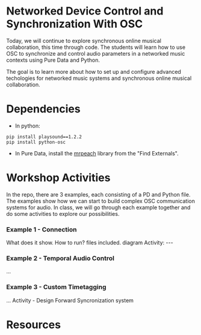 # Networked Device Control and Synchronization With OSC

Today, we will continue to explore synchronous online musical collaboration, this time through code. The students will learn how to use OSC to synchronize and control audio parameters in a networked music contexts using Pure Data and Python.

The goal is to learn more about how to set up and configure advanced techologies for networked music systems and synchronous online musical collaboration.

# Dependencies

- In python:

```
pip install playsound==1.2.2
pip install python-osc
```

- In Pure Data, install the [mrpeach](https://github.com/pd-externals/mrpeach) library from the "Find Externals".

# Workshop Activities

In the repo, there are 3 examples, each consisting of a PD and Python file. The examples show how we can start to build complex OSC communication systems for audio. In class, we will go through each example together and do some activities to explore our possibilities.

### Example 1 - Connection

What does it show.
How to run? files included.
diagram
Activity: ---

### Example 2 - Temporal Audio Control

...

### Example 3 - Custom Timetagging

...
Activity - Design Forward Syncronization system

# Resources
